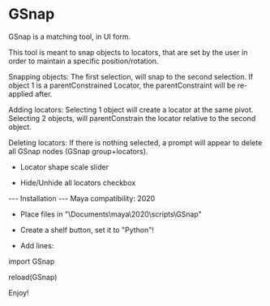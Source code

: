 # GSnap
GSnap is a matching tool, in UI form. 

This tool is meant to snap objects to locators, that are set by the user in order to maintain a specific position/rotation.


Snapping objects: The first selection, will snap to the second selection. If object 1 is a parentConstrained Locator, the parentConstraint will be re-applied after.

Adding locators: Selecting 1 object will create a locator at the same pivot. Selecting 2 objects, will parentConstrain the locator relative to the second object.

Deleting locators: If there is nothing selected, a prompt will appear to delete all GSnap nodes (GSnap group+locators).

+ Locator shape scale slider

+ Hide/Unhide all locators checkbox


--- Installation ---
Maya compatibility: 2020

+ Place files in "\Documents\maya\2020\scripts\GSnap"

+ Create a shelf button, set it to "Python"!

+ Add lines:

import GSnap

reload(GSnap)



Enjoy!
